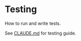 # Testing

How to run and write tests.

See [CLAUDE.md](https://github.com/wesm/moneyflow/blob/main/CLAUDE.md) for testing guide.
